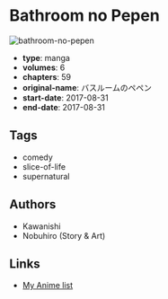 # Bathroom no Pepen

![bathroom-no-pepen](https://cdn.myanimelist.net/images/manga/1/209676.jpg)

-   **type**: manga
-   **volumes**: 6
-   **chapters**: 59
-   **original-name**: バスルームのペペン
-   **start-date**: 2017-08-31
-   **end-date**: 2017-08-31

## Tags

-   comedy
-   slice-of-life
-   supernatural

## Authors

-   Kawanishi
-   Nobuhiro (Story & Art)

## Links

-   [My Anime list](https://myanimelist.net/manga/114332/Bathroom_no_Pepen)
